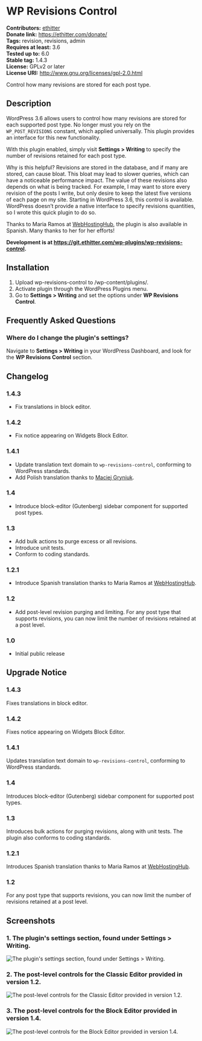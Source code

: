 # WP Revisions Control #
**Contributors:** [ethitter](https://profiles.wordpress.org/ethitter/)  
**Donate link:** https://ethitter.com/donate/  
**Tags:** revision, revisions, admin  
**Requires at least:** 3.6  
**Tested up to:** 6.0  
**Stable tag:** 1.4.3  
**License:** GPLv2 or later  
**License URI:** http://www.gnu.org/licenses/gpl-2.0.html  

Control how many revisions are stored for each post type.

## Description ##

WordPress 3.6 allows users to control how many revisions are stored for each supported post type. No longer must you rely on the `WP_POST_REVISIONS` constant, which applied universally. This plugin provides an interface for this new functionality.

With this plugin enabled, simply visit **Settings > Writing** to specify the number of revisions retained for each post type.

Why is this helpful? Revisions are stored in the database, and if many are stored, can cause bloat. This bloat may lead to slower queries, which can have a noticeable performance impact. The value of these revisions also depends on what is being tracked. For example, I may want to store every revision of the posts I write, but only desire to keep the latest five versions of each page on my site. Starting in WordPress 3.6, this control is available. WordPress doesn’t provide a native interface to specify revisions quantities, so I wrote this quick plugin to do so.

Thanks to Maria Ramos at [WebHostingHub](http://www.webhostinghub.com/), the plugin is also available in Spanish. Many thanks to her for her efforts!

**Development is at https://git.ethitter.com/wp-plugins/wp-revisions-control.**

## Installation ##

1. Upload wp-revisions-control to /wp-content/plugins/.
2. Activate plugin through the WordPress Plugins menu.
3. Go to **Settings > Writing** and set the options under **WP Revisions Control**.

## Frequently Asked Questions ##

### Where do I change the plugin's settings? ###
Navigate to **Settings > Writing** in your WordPress Dashboard, and look for the **WP Revisions Control** section.

## Changelog ##

### 1.4.3 ###
* Fix translations in block editor.

### 1.4.2 ###
* Fix notice appearing on Widgets Block Editor.

### 1.4.1 ###
* Update translation text domain to `wp-revisions-control`, conforming to WordPress standards.
* Add Polish translation thanks to [Maciej Gryniuk](https://github.com/odie2).

### 1.4 ###
* Introduce block-editor (Gutenberg) sidebar component for supported post types.

### 1.3 ###
* Add bulk actions to purge excess or all revisions.
* Introduce unit tests.
* Conform to coding standards.

### 1.2.1 ###
* Introduce Spanish translation thanks to Maria Ramos at [WebHostingHub](http://www.webhostinghub.com/).

### 1.2 ###
* Add post-level revision purging and limiting. For any post type that supports revisions, you can now limit the number of revisions retained at a post level.

### 1.0 ###
* Initial public release

## Upgrade Notice ##

### 1.4.3 ###

Fixes translations in block editor.

### 1.4.2 ###
Fixes notice appearing on Widgets Block Editor.

### 1.4.1 ###
Updates translation text domain to `wp-revisions-control`, conforming to WordPress standards.

### 1.4 ###
Introduces block-editor (Gutenberg) sidebar component for supported post types.

### 1.3 ###
Introduces bulk actions for purging revisions, along with unit tests. The plugin also conforms to coding standards.

### 1.2.1 ###
Introduces Spanish translation thanks to Maria Ramos at [WebHostingHub](http://www.webhostinghub.com/).

### 1.2 ###
For any post type that supports revisions, you can now limit the number of revisions retained at a post level.

## Screenshots ##

### 1. The plugin's settings section, found under **Settings > Writing**. ###
![The plugin's settings section, found under **Settings > Writing**.](https://git-cdn.e15r.co/wp-plugins/wp-revisions-control/-/raw/master/.wordpress-org/screenshot-1.png)

### 2. The post-level controls for the Classic Editor provided in version 1.2. ###
![The post-level controls for the Classic Editor provided in version 1.2.](https://git-cdn.e15r.co/wp-plugins/wp-revisions-control/-/raw/master/.wordpress-org/screenshot-2.png)

### 3. The post-level controls for the Block Editor provided in version 1.4. ###
![The post-level controls for the Block Editor provided in version 1.4.](https://git-cdn.e15r.co/wp-plugins/wp-revisions-control/-/raw/master/.wordpress-org/screenshot-3.png)

